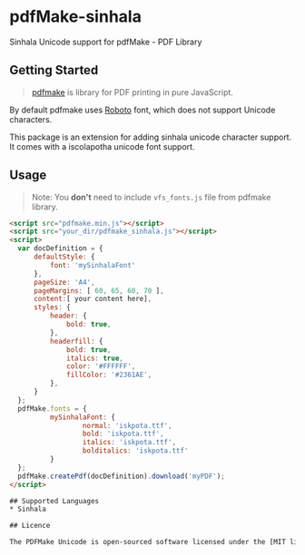 # pdfMake-sinhala
Sinhala Unicode support for pdfMake - PDF Library

## Getting Started

> [pdfmake](https://github.com/bpampuch/pdfmake) is library for PDF printing in pure JavaScript.

By default pdfmake uses [Roboto](https://fonts.google.com/specimen/Roboto) font, which does not support Unicode characters.

This package is an extension for adding sinhala unicode character support. It comes with a iscolapotha unicode font support.

## Usage

> Note: You **don't** need to include `vfs_fonts.js` file from pdfmake library.

```html
<script src="pdfmake.min.js"></script>
<script src="your_dir/pdfmake_sinhala.js"></script>
<script>
  var docDefinition = {
      defaultStyle: {
          font: 'mySinhalaFont'
      },
      pageSize: 'A4',
      pageMargins: [ 60, 65, 60, 70 ],
      content:[ your content here],
      styles: {
          header: {
              bold: true,
          },
          headerfill: {
              bold: true,
              italics: true,
              color: '#FFFFFF',
              fillColor: '#2361AE',
          },
      }
  };
  pdfMake.fonts = {
          mySinhalaFont: {
                  normal: 'iskpota.ttf',
                  bold: 'iskpota.ttf',
                  italics: 'iskpota.ttf',
                  bolditalics: 'iskpota.ttf'
          }
  };
  pdfMake.createPdf(docDefinition).download('myPDF');
</script>

## Supported Languages
* Sinhala

## Licence

The PDFMake Unicode is open-sourced software licensed under the [MIT license].
